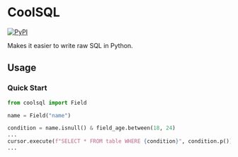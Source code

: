 # CoolSQL

[![PyPI](https://img.shields.io/pypi/v/coolsql?style=flat-square)](https://pypi.org/project/coolsql)

Makes it easier to write raw SQL in Python.

## Usage

### Quick Start

```python
from coolsql import Field

name = Field("name")

condition = name.isnull() & field_age.between(18, 24)
...
cursor.execute(f"SELECT * FROM table WHERE {condition}", condition.p())
...
```
